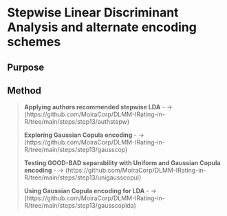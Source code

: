 #  Stepwise Linear Discriminant Analysis and alternate encoding schemes

## Purpose

## Method

> <p><strong>Applying authors recommended stepwise LDA</strong> - -> (https://github.com/MoiraCorp/DLMM-IRating-in-R/tree/main/steps/step13/authstepw)</p>
> <p><strong>Exploring Gaussian Copula encoding</strong> - -> (https://github.com/MoiraCorp/DLMM-IRating-in-R/tree/main/steps/step13/gausscop)</p>
> <p><strong>Testing GOOD-BAD separability with Uniform and Gaussian Copula encoding</strong> - -> (https://github.com/MoiraCorp/DLMM-IRating-in-R/tree/main/steps/step13/unigausscopul)</p>
> <p><strong>Using Gaussian Copula encoding for LDA</strong> - -> (https://github.com/MoiraCorp/DLMM-IRating-in-R/tree/main/steps/step13/gausscoplda)</p>

